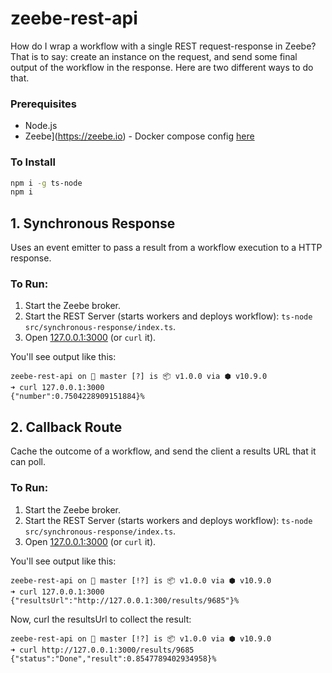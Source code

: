 # zeebe-rest-api

How do I wrap a workflow with a single REST request-response in Zeebe? That is to say: create an instance on the request, and send some final output of the workflow in the response. Here are two different ways to do that.

### Prerequisites

* Node.js
* Zeebe](https://zeebe.io) - Docker compose config [here](https://github.com/jwulf/zeebe-operate-docker)

### To Install

```bash
npm i -g ts-node
npm i
```

## 1. Synchronous Response

Uses an event emitter to pass a result from a workflow execution to a HTTP response.

### To Run:

1. Start the Zeebe broker.
2. Start the REST Server (starts workers and deploys workflow): `ts-node src/synchronous-response/index.ts`.
3. Open [127.0.0.1:3000](http://127.0.0.1:3000) (or `curl` it).

You'll see output like this:

```
zeebe-rest-api on  master [?] is 📦 v1.0.0 via ⬢ v10.9.0
➜ curl 127.0.0.1:3000
{"number":0.7504228909151884}%
```

## 2. Callback Route

Cache the outcome of a workflow, and send the client a results URL that it can poll.

### To Run:

1. Start the Zeebe broker.
2. Start the REST Server (starts workers and deploys workflow): `ts-node src/synchronous-response/index.ts`.
3. Open [127.0.0.1:3000](http://127.0.0.1:3000) (or `curl` it).

You'll see output like this:

```
zeebe-rest-api on  master [!?] is 📦 v1.0.0 via ⬢ v10.9.0
➜ curl 127.0.0.1:3000
{"resultsUrl":"http://127.0.0.1:300/results/9685"}%
```

Now, curl the resultsUrl to collect the result:

```
zeebe-rest-api on  master [!?] is 📦 v1.0.0 via ⬢ v10.9.0
➜ curl http://127.0.0.1:3000/results/9685
{"status":"Done","result":0.8547789402934958}%
```
